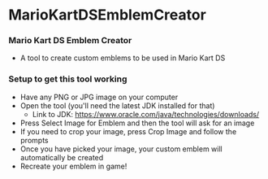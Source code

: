 # MarioKartDSEmblemCreator

### Mario Kart DS Emblem Creator
* A tool to create custom emblems to be used in Mario Kart DS

### Setup to get this tool working
* Have any PNG or JPG image on your computer
* Open the tool (you'll need the latest JDK installed for that)
    * Link to JDK: https://www.oracle.com/java/technologies/downloads/
* Press Select Image for Emblem and then the tool will ask for an image
* If you need to crop your image, press Crop Image and follow the prompts
* Once you have picked your image, your custom emblem will automatically be created
* Recreate your emblem in game!